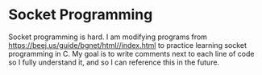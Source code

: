# Socket Programming

Socket programming is hard. I am modifying programs from https://beej.us/guide/bgnet/html//index.html to practice learning socket programming in C. My goal is to write comments next to each line of code so I fully understand it, and so I can reference this in the future. 
